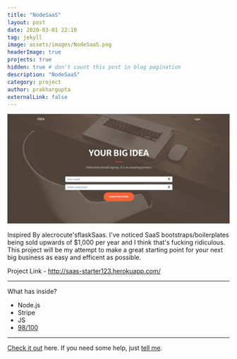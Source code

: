 ```yaml
---
title: "NodeSaaS"
layout: post
date: 2020-03-01 22:10
tag: jekyll
image: assets/images/NodeSaaS.png
headerImage: true
projects: true
hidden: true # don't count this post in blog pagination
description: "NodeSaaS"
category: project
author: prakhargupta
externalLink: false
---
```


![Screenshot](assets/images/NodeSaaS.png)

Inspired By alecrocute'sflaskSaas. I've noticed SaaS bootstraps/boilerplates being sold upwards of $1,000 per year and I think that's fucking ridiculous. This project will be my attempt to make a great starting point for your next big business as easy and efficent as possible.

Project Link - http://saas-starter123.herokuapp.com/


---

What has inside?

- Node.js
- Stripe
- JS
- [98/100](https://developers.google.com/speed/pagespeed/insights/?url=http%3A%2F%2Fsergiokopplin.github.io%2Findigo%2F)

---

[Check it out](https://sergiokopplin.github.io/indigo/) here.
If you need some help, just [tell me](https://github.com/sergiokopplin/indigo/issues).
